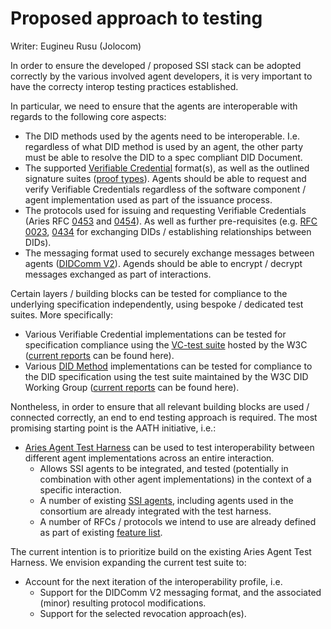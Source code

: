 # Proposed approach to testing
Writer: Eugineu Rusu (Jolocom)

In order to ensure the developed / proposed SSI stack can be adopted correctly by the various involved agent developers, it is very important to have the correcty interop testing practices established.

In particular, we need to ensure that the agents are interoperable with regards to the following core aspects:
- The DID methods used by the agents need to be interoperable. I.e. regardless of what DID method is used by an agent, the other party must be able to resolve the DID to a spec compliant DID Document.  
- The supported [Verifiable Credential](https://www.w3.org/TR/vc-data-model/) format(s), as well as the outlined signature suites ([proof types](https://w3c-ccg.github.io/ld-cryptosuite-registry/)). Agents should be able to request and verify Verifiable Credentials regardless of the software component / agent implementation used as part of the issuance process.
- The protocols used for issuing and requesting Verifiable Credentials (Aries RFC [0453](https://github.com/hyperledger/aries-rfcs/tree/main/features/0453-issue-credential-v2) and [0454](https://github.com/hyperledger/aries-rfcs/tree/main/features/0454-present-proof-v2)). As well as further pre-requisites (e.g. [RFC 0023](https://github.com/hyperledger/aries-rfcs/tree/main/features/0023-did-exchange), [0434](https://github.com/hyperledger/aries-rfcs/tree/bed4989dd6517f7a9de3696800e57e4c6ef49231/features/0434-outofband) for exchanging DIDs / establishing relationships between DIDs).
- The messaging format used to securely exchange messages between agents ([DIDComm V2](https://identity.foundation/didcomm-messaging/spec/)). Agends should be able to encrypt / decrypt messages exchanged as part of interactions.

Certain layers / building blocks can be tested for compliance to the underlying specification independently, using bespoke / dedicated test suites. More specifically:
- Various Verifiable Credential implementations can be tested for specification compliance using the [VC-test suite](https://github.com/w3c/vc-test-suite) hosted by the W3C ([current reports](https://w3c.github.io/vc-test-suite/implementations/) can be found here).
- Various [DID Method](https://www.w3.org/TR/did-core/) implementations can be tested for compliance to the DID specification using the test suite maintained by the W3C DID Working Group ([current reports](https://w3c.github.io/did-test-suite/) can be found here).

Nontheless, in order to ensure that all relevant building blocks are used / connected correctly, an end to end testing approach is required. The most promising starting point is the AATH initiative, i.e.:
- [Aries Agent Test Harness](https://github.com/hyperledger/aries-agent-test-harness) can be used to test interoperability between different agent implementations across an entire interaction.
    - Allows SSI agents to be integrated, and tested (potentially in combination with other agent implementations) in the context of a specific interaction.
    - A number of existing [SSI agents](https://github.com/hyperledger/aries-agent-test-harness/tree/main/aries-backchannels), including  agents used in the consortium are already integrated with the test harness.
    - A number of RFCs / protocols we intend to use are already defined as part of existing [feature list](https://github.com/hyperledger/aries-agent-test-harness/tree/main/aries-test-harness/features). 

The current intention is to prioritize build on the existing Aries Agent Test Harness. We envision expanding the current test suite to:
- Account for the next iteration of the interoperability profile, i.e.
    - Support for the DIDComm V2 messaging format, and the associated (minor) resulting protocol modifications.
    - Support for the selected revocation approach(es).
